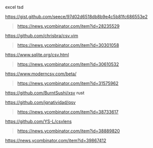 excel
tsd

https://gist.github.com/seece/97d02d6518db8b9e4c5b81fc686553e2
> https://news.ycombinator.com/item?id=28235529

https://github.com/chrisbra/csv.vim
> https://news.ycombinator.com/item?id=30301058

https://www.sqlite.org/csv.html
> https://news.ycombinator.com/item?id=30610532

https://www.moderncsv.com/beta/
> https://news.ycombinator.com/item?id=31575962

https://github.com/BurntSushi/xsv rust

https://github.com/jqnatividad/qsv
> https://news.ycombinator.com/item?id=38733617

https://github.com/YS-L/csvlens
> https://news.ycombinator.com/item?id=38889820

https://news.ycombinator.com/item?id=39867412